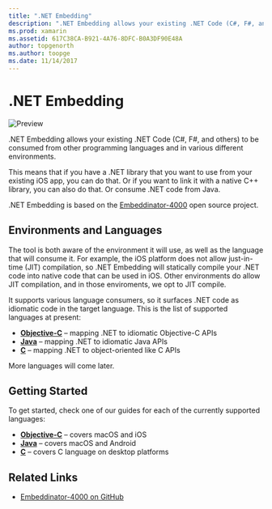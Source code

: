 ```yaml
---
title: ".NET Embedding"
description: ".NET Embedding allows your existing .NET Code (C#, F#, and others) to be consumed from other programming languages"
ms.prod: xamarin
ms.assetid: 617C38CA-B921-4A76-8DFC-B0A3DF90E48A
author: topgenorth
ms.author: toopge
ms.date: 11/14/2017
---
```


# .NET Embedding

![Preview](~/media/shared/preview.png)

.NET Embedding allows your existing .NET Code (C#,
F#, and others) to be consumed from other programming languages and in
various different environments.

This means that if you have a .NET library that you want to use from
your existing iOS app, you can do that.   Or if you want to link it
with a native C++ library, you can also do that.   Or consume .NET
code from Java.

.NET Embedding is based on the [Embeddinator-4000](https://github.com/mono/Embeddinator-4000) 
open source project.

## Environments and Languages

The tool is both aware of the environment it will use, as well as the
language that will consume it.   For example, the iOS platform does
not allow just-in-time (JIT) compilation, so .NET Embedding will
statically compile your .NET code into native code that can be used in
iOS.  Other environments do allow JIT compilation, and in those
enviroments, we opt to JIT compile.

It supports various language consumers, so it surfaces .NET code as
idiomatic code in the target language.   This is the list of supported
languages at present:

- [**Objective-C**](objective-c/index.md) – mapping .NET to idiomatic Objective-C APIs
- [**Java**](android/index.md) – mapping .NET to idiomatic Java APIs
- [**C**](get-started/c.md) – mapping .NET to object-oriented like C APIs

More languages will come later.

## Getting Started

To get started, check one of our guides for each of the currently
supported languages:

- [**Objective-C**](get-started/objective-c/index.md) – covers macOS and iOS
- [**Java**](get-started/java/index.md) – covers macOS and Android
- [**C**](get-started/c.md) – covers C language on desktop platforms

## Related Links

- [Embeddinator-4000 on GitHub](https://github.com/mono/Embeddinator-4000)
